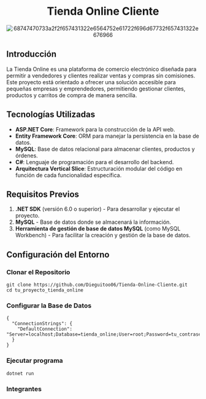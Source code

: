<div align="center">
  
# Tienda Online Cliente

</div>

<div align="center">

![68747470733a2f2f657431322e6564752e61722f696d67732f657431322e676966](https://github.com/user-attachments/assets/fe87d7b2-8c6c-4666-993a-4f71ad08f826)

</div>

## Introducción

La Tienda Online es una plataforma de comercio electrónico diseñada para permitir a vendedores y clientes realizar ventas y compras sin comisiones. Este proyecto está orientado a ofrecer una solución accesible para pequeñas empresas y emprendedores, permitiendo gestionar clientes, productos y carritos de compra de manera sencilla.

## Tecnologías Utilizadas

- **ASP.NET Core**: Framework para la construcción de la API web.
- **Entity Framework Core**: ORM para manejar la persistencia en la base de datos.
- **MySQL**: Base de datos relacional para almacenar clientes, productos y órdenes.
- **C#**: Lenguaje de programación para el desarrollo del backend.
- **Arquitectura Vertical Slice**: Estructuración modular del código en función de cada funcionalidad específica.

## Requisitos Previos

1. **.NET SDK** (versión 6.0 o superior) - Para desarrollar y ejecutar el proyecto.
2. **MySQL** - Base de datos donde se almacenará la información.
3. **Herramienta de gestión de base de datos MySQL** (como MySQL Workbench) - Para facilitar la creación y gestión de la base de datos.

## Configuración del Entorno

### Clonar el Repositorio 

```
git clone https://github.com/Dieguitoo06/Tienda-Online-Cliente.git
cd tu_proyecto_tienda_online
```

### Configurar la Base de Datos

```
{
  "ConnectionStrings": {
    "DefaultConnection": "Server=localhost;Database=tienda_online;User=root;Password=tu_contraseña;"
  }
}
```

### Ejecutar programa 

```
dotnet run
```

### Integrantes

